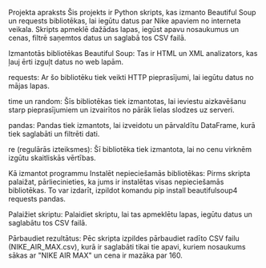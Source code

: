 Projekta apraksts
Šis projekts ir Python skripts, kas izmanto Beautiful Soup un requests bibliotēkas, lai iegūtu datus par Nike apaviem no interneta veikala. Skripts apmeklē dažādas lapas, iegūst apavu nosaukumus un cenas, filtrē saņemtos datus un saglabā tos CSV failā.

Izmantotās bibliotēkas
Beautiful Soup: Tas ir HTML un XML analizators, kas ļauj ērti izguļt datus no web lapām.

requests: Ar šo bibliotēku tiek veikti HTTP pieprasījumi, lai iegūtu datus no mājas lapas.

time un random: Šīs bibliotēkas tiek izmantotas, lai ieviestu aizkavēšanu starp pieprasījumiem un izvairītos no pārāk lielas slodzes uz serveri.

pandas: Pandas tiek izmantots, lai izveidotu un pārvaldītu DataFrame, kurā tiek saglabāti un filtrēti dati.

re (regulārās izteiksmes): Šī bibliotēka tiek izmantota, lai no cenu virknēm izgūtu skaitliskās vērtības.

Kā izmantot programmu
Instalēt nepieciešamās bibliotēkas: Pirms skripta palaižat, pārliecinieties, ka jums ir instalētas visas nepieciešamās bibliotēkas. To var izdarīt, izpildot komandu pip install beautifulsoup4 requests pandas.

Palaižiet skriptu: Palaidiet skriptu, lai tas apmeklētu lapas, iegūtu datus un saglabātu tos CSV failā.

Pārbaudiet rezultātus: Pēc skripta izpildes pārbaudiet radīto CSV failu (NIKE_AIR_MAX.csv), kurā ir saglabāti tikai tie apavi, kuriem nosaukums sākas ar "NIKE AIR MAX" un cena ir mazāka par 160.
